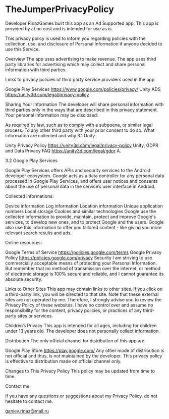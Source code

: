 # TheJumperPrivacyPolicy
Developer RinazGames built this app as an Ad Supported app. This app is provided by at no cost and is intended for use as is.

This privacy policy is used to inform you regarding policies with the collection, use, and disclosure of Personal Information if anyone decided to use this Service.

Overview
The app uses advertising to make revenue. The app uses third party libraries for advertising which may collect and share personal information with third parties.

Links to privacy policies of third party service providers used in the app

Google Play Services https://www.google.com/policies/privacy/ Unity ADS https://unity3d.com/legal/privacy-policy

Sharing Your Information The developer will share personal information with third parties only in the ways that are described in this privacy statement.
Your personal information may be disclosed:

As required by law, such as to comply with a subpoena, or similar legal process.
To any other third party with your prior consent to do so.
What information are collected and why
3.1 Unity

Unity Privacy Policy https://unity3d.com/legal/privacy-policy
Unity, GDPR and Data Privacy FAQ https://unity3d.com/legal/gdpr
A.

3.2 Google Play Services

Google Play Services offers APIs and security services to the Android developer ecosystem. Google acts as a data controller for any personal data processed in Google Play Services, and offers user notices and consents about the use of personal data in the service’s user interface in Android.

Collected informations:

Device information
Log information
Location information
Unique application numbers
Local storage
Cookies and similar technologies
Google use the collected information to provide, maintain, protect and improve Google's services, to develop new ones, and to protect Google and the users. Google also use this information to offer you tailored content - like giving you more relevant search results and ads.

Online resources:

Google Terms of Service https://policies.google.com/terms
Google Privacy Policy https://policies.google.com/privacy
Security
I am striving to use commercially acceptable means of protecting your Personal Information. But remember that no method of transmission over the internet, or method of electronic storage is 100% secure and reliable, and I cannot guarantee its absolute security.

Links to Other Sites
This app may contain links to other sites. If you click on a third-party link, you will be directed to that site. Note that these external sites are not operated by me. Therefore, I strongly advise you to review the Privacy Policy of these websites. I have no control over and assume no responsibility for the content, privacy policies, or practices of any third-party sites or services.

Children’s Privacy
This app is intended for all ages, including for children under 13 years old. The developer does not personally collect information.

Distribution
The only official channel for distribution of this app are:

Google Play Store https://play.google.com/
Any other mode of distribution is not official and thus, is not maintained by the developer. This privacy policy is effective to distribution made on official channel only.

Changes to This Privacy Policy
This policy may be updated from time to time.

Contact me

If you have any questions or suggestions about my Privacy Policy, do not hesitate to contact me.

ganiev.rinaz@mail.ru
